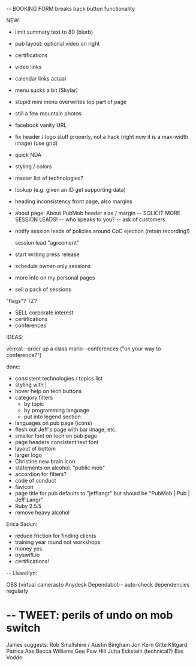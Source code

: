 -- BOOKING FORM breaks back button functionality

NEW:
- limit summary text to 80 (blurb)
- pub layout: optional video on right
- certifications

- video links
- calendar links actual
- menu sucks a bit (Skylar)
- stupid mini menu overwrites top part of page
- still a few mountain photos
- facebook vanity URL
- fix header / logo stuff properly, not a hack (right now it is a max-width image)
  (use grid)
- quick NDA
- styling / colors
- master list of technologies?
- lookup (e.g. given an ID get supporting data)
- heading inconsistency front page, also margins
- about page: About PubMob header size / margin
-- SOLICIT MORE SESSION LEADS!
  -- who speaks to you? -- ask of customers

- notify session leads of policies around CoC ejection (retain recording!)

    session lead "agreement"

- start writing press release

- schedule owner-only sessions

- more info on my personal pages

* sell a pack of sessions

"flags"? TZ?

* SELL corporate interest
* certifications
* conferences

IDEAS:

venkat--order up a class
mario--conferences ("on your way to conference?")


done:

- consistent technologies / topics list
- styling with |
- hover help on tech buttons
- category filters
    - by topic
    - by programming language
    - put into legend section
- languages on pub page (icons)
- flesh out Jeff's page with bar image, etc.
- smaller font on tech on pub page
- page headers consistent text font
- layout of bottom
- larger logo
- Christine new brain icon
- statements on alcohol. "public mob"
- accordion for filters?
- code of conduct
- favicon
- page title for pub defaults to "jefflangr" but should be "PubMob | Pub | Jeff Langr"
- Ruby 2.5.5
- remove heavy alcohol


Erica Sadun:
- reduce friction for finding clients
- training year round not workshops
- money yes
- tryswift.io
- certifications!

--
Llewellyn:

OBS (virtual cameras)o
Anydesk
Dependabot-- auto-check dependencies regularly

--
TWEET: perils of undo on mob switch
==
James suggests:
Rob Smallshire / Austin Bingham 
Jon Kern
Gitte Klitgard
Patrica Aas
Becca Williams
Gee Paw Hill
Jutta Eckstein (technical?)
Bas Vodde
